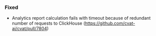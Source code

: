### Fixed

- Analytics report calculation fails with timeout because of redundant number of requests to ClickHouse
  (<https://github.com/cvat-ai/cvat/pull/7804>)
